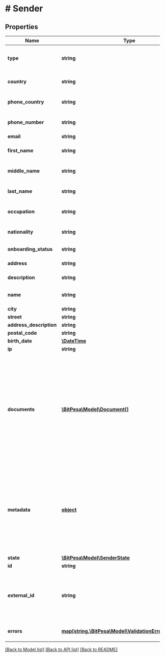 # # Sender

## Properties

Name | Type | Description | Notes
------------ | ------------- | ------------- | -------------
**type** | **string** | Type of sender to create - either person or business (defaults to person) | [optional] 
**country** | **string** | Country of sender in 2-character alpha ISO 3166-2 country format | 
**phone_country** | **string** | Phone country of sender in 2-character alpha ISO 3166-2 country format | 
**phone_number** | **string** | Phone number of sender (without country callcode) | [optional] 
**email** | **string** | Email of sender | 
**first_name** | **string** | First name of sender (used only with a Personal sender) | [optional] 
**middle_name** | **string** | Middle name of sender (used only with a Personal sender) | [optional] 
**last_name** | **string** | Last name of sender (used only with a Personal sender) | [optional] 
**occupation** | **string** | Occupation of sender (used only with a Personal sender) | [optional] 
**nationality** | **string** | The nationality of the sender (used only with a Personal sender) | [optional] 
**onboarding_status** | **string** | The onboarding status of the sender | [optional] 
**address** | **string** | The address of the sender | [optional] 
**description** | **string** | Description of the sender | [optional] 
**name** | **string** | Name of sender (used only with a Business sender) | [optional] 
**city** | **string** | Sender&#39;s city | 
**street** | **string** | Sender&#39;s street | 
**address_description** | **string** | Description of address | [optional] 
**postal_code** | **string** | Zip code of sender | 
**birth_date** | [**\DateTime**](\DateTime.md) | Date of birth of sender | [optional] 
**ip** | **string** | IP of sender | 
**documents** | [**\BitPesa\Model\Document[]**](Document.md) | Needed for KYC checks. Required to approve the sender unless KYC is waived for your account. Please send us an empty list of documents: &#x60;\&quot;documents\&quot;: [ ]&#x60; in the request if KYC has been waived.  If the documents already exist, please send the Document ID eg. &#x60;&#x60;&#x60;JSON \&quot;documents\&quot;: [   {     \&quot;id\&quot;: \&quot;b6648ba3-1c7b-4f59-8580-684899c84a07\&quot;   } ] &#x60;&#x60;&#x60; | 
**metadata** | [**object**](.md) | Metadata of sender. You can store any detail specific to your integration here (for example the local ID of the sender on your end). When requesting sender details you will receive the sent metadata back. Also when sending sender related webhooks you will receive the details stored here as well. | [optional] 
**state** | [**\BitPesa\Model\SenderState**](SenderState.md) |  | [optional] 
**id** | **string** |  | [optional] 
**external_id** | **string** | Optional ID that is supplied by partner linking it to the partner&#39;s own Sender ID. Note: if present we will validate whether the sent ID is a duplicate in our system or not. | [optional] 
**errors** | [**map[string,\BitPesa\Model\ValidationErrorDescription[]]**](array.md) | The fields that have some problems and don&#39;t pass validation | [optional] 

[[Back to Model list]](../../README.md#documentation-for-models) [[Back to API list]](../../README.md#documentation-for-api-endpoints) [[Back to README]](../../README.md)



